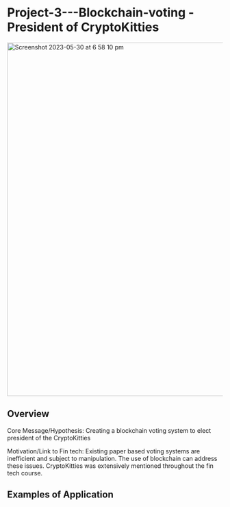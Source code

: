 # Project-3---Blockchain-voting - President of CryptoKitties

<img width="823" alt="Screenshot 2023-05-30 at 6 58 10 pm" src="https://github.com/TroyCassels/Project-3---Blockchain-voting/assets/119761709/83df6500-93e8-4bc7-a6c3-6f781af3c908">

## Overview

Core Message/Hypothesis: Creating a blockchain voting system to elect president of the CryptoKitties

Motivation/Link to Fin tech: Existing paper based voting systems are inefficient and subject to manipulation.  The use of blockchain can address these issues.  CryptoKitties was extensively mentioned throughout the fin tech course.

## Examples of Application
